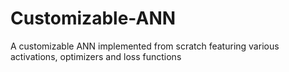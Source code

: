 # Customizable-ANN
A customizable ANN implemented from scratch featuring various activations, optimizers and loss functions
